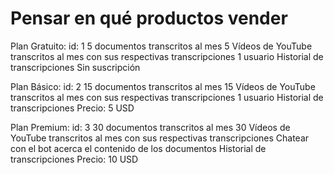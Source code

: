 # Pensar en qué productos vender

Plan Gratuito:
id: 1
5 documentos transcritos al mes
5 Vídeos de YouTube transcritos al mes con sus respectivas transcripciones
1 usuario
Historial de transcripciones
Sin suscripción

Plan Básico:
id: 2
15 documentos transcritos al mes
15 Vídeos de YouTube transcritos al mes con sus respectivas transcripciones
1 usuario
Historial de transcripciones
Precio: 5 USD

Plan Premium:
id: 3
30 documentos transcritos al mes
30 Vídeos de YouTube transcritos al mes con sus respectivas transcripciones
Chatear con el bot acerca el contenido de los documentos
Historial de transcripciones
Precio: 10 USD
